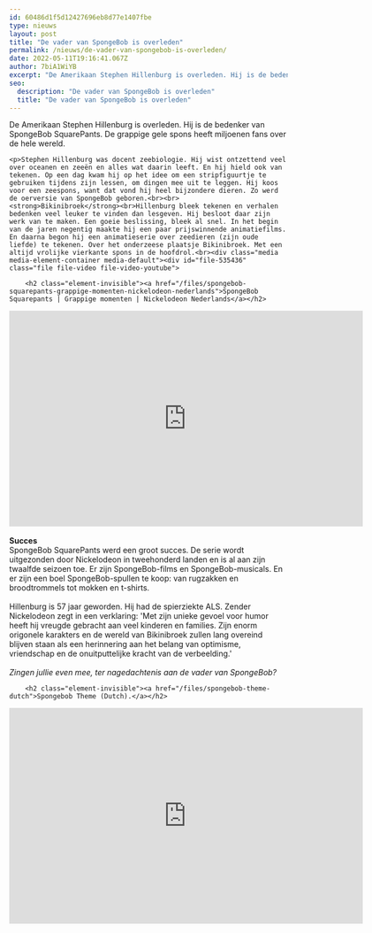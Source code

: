 ```yaml
---
id: 60486d1f5d12427696eb8d77e1407fbe
type: nieuws
layout: post
title: "De vader van SpongeBob is overleden"
permalink: /nieuws/de-vader-van-spongebob-is-overleden/
date: 2022-05-11T19:16:41.067Z
author: 7biA1WiYB
excerpt: "De Amerikaan Stephen Hillenburg is overleden. Hij is de bedenker van SpongeBob SquarePants. De grappige gele spons heeft miljoenen fans over de hele wereld.  "
seo:
  description: "De vader van SpongeBob is overleden"
  title: "De vader van SpongeBob is overleden"
---
```

De Amerikaan Stephen Hillenburg is overleden. Hij is de bedenker van SpongeBob SquarePants. De grappige gele spons heeft miljoenen fans over de hele wereld.  

    <p>Stephen Hillenburg was docent zeebiologie. Hij wist ontzettend veel over oceanen en zeeën en alles wat daarin leeft. En hij hield ook van tekenen. Op een dag kwam hij op het idee om een stripfiguurtje te gebruiken tijdens zijn lessen, om dingen mee uit te leggen. Hij koos voor een zeespons, want dat vond hij heel bijzondere dieren. Zo werd de oerversie van SpongeBob geboren.<br><br><strong>Bikinibroek</strong><br>Hillenburg bleek tekenen en verhalen bedenken veel leuker te vinden dan lesgeven. Hij besloot daar zijn werk van te maken. Een goeie beslissing, bleek al snel. In het begin van de jaren negentig maakte hij een paar prijswinnende animatiefilms. En daarna begon hij een animatieserie over zeedieren (zijn oude liefde) te tekenen. Over het onderzeese plaatsje Bikinibroek. Met een altijd vrolijke vierkante spons in de hoofdrol.<br><div class="media media-element-container media-default"><div id="file-535436" class="file file-video file-video-youtube">

        <h2 class="element-invisible"><a href="/files/spongebob-squarepants-grappige-momenten-nickelodeon-nederlands">SpongeBob Squarepants | Grappige momenten | Nickelodeon Nederlands</a></h2>
    
  
  <div class="content">
    <div class="media-youtube-video media-element file-default media-youtube-1">
  <iframe class="media-youtube-player" width="640" height="390" title="SpongeBob Squarepants | Grappige momenten | Nickelodeon Nederlands" src="https://www.youtube.com/embed/U3_wRkZDTyQ?wmode=opaque&controls=" name="SpongeBob Squarepants | Grappige momenten | Nickelodeon Nederlands" frameborder="0" allowfullscreen="">Video van SpongeBob Squarepants | Grappige momenten | Nickelodeon Nederlands</iframe>
</div>
  </div>

  
</div>
</div><br><strong>Succes</strong><br>SpongeBob SquarePants werd een groot succes. De serie wordt uitgezonden door Nickelodeon in tweehonderd landen en is al aan zijn twaalfde seizoen toe. Er zijn SpongeBob-films en SpongeBob-musicals. En er zijn een boel SpongeBob-spullen te koop: van rugzakken en broodtrommels tot mokken en t-shirts. <br><br>Hillenburg is 57 jaar geworden. Hij had de spierziekte ALS. Zender Nickelodeon zegt in een verklaring: 'Met zijn unieke gevoel voor humor heeft hij vreugde gebracht aan veel kinderen en families. Zijn enorm origonele karakters en de wereld van Bikinibroek zullen lang overeind blijven staan als een herinnering aan het belang van optimisme, vriendschap en de onuitputtelijke kracht van de verbeelding.'<br><br><em>Zingen jullie even mee, ter nagedachtenis aan de vader van SpongeBob?</em><br><div class="media media-element-container media-default"><div id="file-535434" class="file file-video file-video-youtube">

        <h2 class="element-invisible"><a href="/files/spongebob-theme-dutch">Spongebob Theme (Dutch).</a></h2>
    
  
  <div class="content">
    <div class="media-youtube-video media-element file-default media-youtube-2">
  <iframe class="media-youtube-player" width="640" height="390" title="Spongebob Theme (Dutch)." src="https://www.youtube.com/embed/u55E4BGDzQ0?wmode=opaque&controls=" name="Spongebob Theme (Dutch)." frameborder="0" allowfullscreen="">Video van Spongebob Theme (Dutch).</iframe>
</div>
  </div>

  
</div>
</div>  
